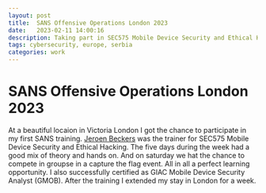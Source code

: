 ```yaml
---
layout: post
title:  SANS Offensive Operations London 2023 
date:   2023-02-11 14:00:16
description: Taking part in SEC575 Mobile Device Security and Ethical Hacking 
tags: cybersecurity, europe, serbia
categories: work 
---
```


# SANS Offensive Operations London 2023 

At a beautiful locaion in Victoria London I got the chance to participate in my first SANS training.
[Jeroen Beckers](https://blog.nviso.eu/author/jbeckers/) was the trainer for SEC575 Mobile Device Security and Ethical Hacking.
The five days during the week had a good mix of theory and hands on.
And on saturday we hat the chance to compete in groupse in a capture the flag event.
All in all a perfect learning opportunity.
I also successfully certified as GIAC Mobile Device Security Analyst (GMOB).
After the training I extended my stay in London for a week.